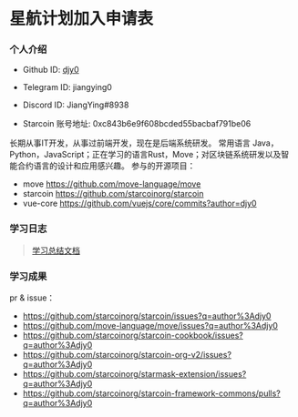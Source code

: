 

# 星航计划加入申请表



### 个人介绍

* Github ID: [djy0](https://github.com/djy0)

* Telegram ID: jiangying0

* Discord ID: JiangYing#8938

* Starcoin 账号地址: 0xc843b6e9f608bcded55bacbaf791be06


长期从事IT开发，从事过前端开发，现在是后端系统研发。
常用语言 Java，Python，JavaScript；正在学习的语言Rust，Move；对区块链系统研发以及智能合约语言的设计和应用感兴趣。
参与的开源项目：

* move https://github.com/move-language/move
* starcoin  https://github.com/starcoinorg/starcoin
* vue-core https://github.com/vuejs/core/commits?author=djy0

### 学习日志

> [学习总结文档](https://iflydocs.com/h/s/doc/4sR7dgumUfrL1VpE)

### 学习成果

pr & issue：
* https://github.com/starcoinorg/starcoin/issues?q=author%3Adjy0
* https://github.com/move-language/move/issues?q=author%3Adjy0
* https://github.com/starcoinorg/starcoin-cookbook/issues?q=author%3Adjy0
* https://github.com/starcoinorg/starcoin-org-v2/issues?q=author%3Adjy0
* https://github.com/starcoinorg/starmask-extension/issues?q=author%3Adjy0
* https://github.com/starcoinorg/starcoin-framework-commons/pulls?q=author%3Adjy0

